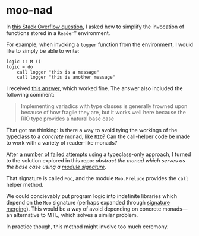 # moo-nad

In [this Stack Overflow
question](https://stackoverflow.com/questions/61642492/simplifying-the-invocation-of-functions-stored-inside-an-readert-environment),
I asked how to simplify the invocation of functions stored in a `ReaderT`
environment.

For example, when invoking a `logger` function from the environment, I would
like to simply be able to write:

    logic :: M ()
    logic = do
        call logger "this is a message"
        call logger "this is another message"

I received [this answer](https://stackoverflow.com/a/61642757/1364288), which
worked fine. The answer also included the following comment:

> Implementing variadics with type classes is generally frowned upon because of
> how fragile they are, but it works well here because the RIO type provides a
> natural base case

That got me thinking: is there a way to avoid tying the workings of the
typeclass to a *concrete* monad, like
[`RIO`](http://hackage.haskell.org/package/rio)? Can the call-helper code be
made to work with a variety of reader-like monads?

After [a number of failed attempts](https://github.com/danidiaz/dep-t/issues/1)
using a typeclass-only approach, I turned to the solution explored in this
repo: *abstract the monad which serves as the base case using a [module
signature](https://downloads.haskell.org/ghc/latest/docs/html/users_guide/separate_compilation.html#module-signatures)*.

That signature is called `Moo`, and the module `Moo.Prelude` provides the
`call` helper method.

We could concievably put program logic into indefinite libraries which depend
on the `Moo` signature (perhaps expanded through [signature
merging](https://github.com/danidiaz/really-small-backpack-example/tree/master/lesson3-signature-merging)).
This would be a way of avoid depending on concrete monads—an alternative to
MTL, which solves a similar problem.

In practice though, this method might involve too much ceremony.

